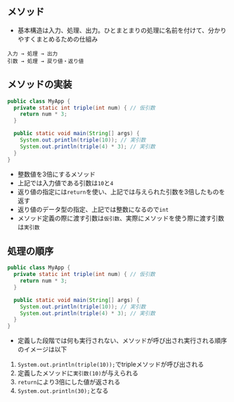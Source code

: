## メソッド
- 基本構造は入力、処理、出力。ひとまとまりの処理に名前を付けて、分かりやすくまとめるための仕組み
```
入力 → 処理 → 出力
引数 → 処理 → 戻り値・返り値
```
## メソッドの実装
```java
public class MyApp {
  private static int triple(int num) { // 仮引数
    return num * 3;
  }

  public static void main(String[] args) {
    System.out.println(triple(10)); // 実引数
    System.out.println(triple(4) * 3); // 実引数
  }
}
```
- 整数値を3倍にするメソッド
- 上記では入力値である引数は```10```と```4```
- 返り値の指定には```return```を使い、上記では与えられた引数を3倍したものを返す
- 返り値のデータ型の指定、上記では整数になるので```int```
- メソッド定義の際に渡す引数は```仮引数```、実際にメソッドを使う際に渡す引数は```実引数```
## 処理の順序
```java
public class MyApp {
  private static int triple(int num) { // 仮引数
    return num * 3;
  }

  public static void main(String[] args) {
    System.out.println(triple(10)); // 実引数
    System.out.println(triple(4) * 3); // 実引数
  }
}
```
- 定義した段階では何も実行されない、メソッドが呼び出され実行される順序のイメージは以下
1. ```System.out.println(triple(10));```でtripleメソッドが呼び出される
2. 定義したメソッドに```実引数(10)```が与えられる
3. ```return```により3倍にした値が返される
4. ```System.out.println(30);```となる
  
